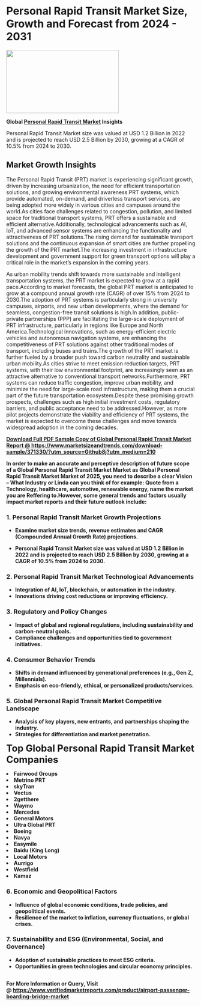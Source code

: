 <H1>Personal Rapid Transit Market Size, Growth and Forecast from 2024 - 2031</H1><img class="aligncenter size-medium wp-image-584254" src="https://thirdeyenews.in/wp-content/uploads/2024/09/Global-Market-Research-300x168.jpeg" alt="" width="300" height="168" /><p><strong>Global&nbsp;<a href="https://www.marketsizeandtrends.com/download-sample/371330/?utm_source=Github8j?utm_medium=210">Personal Rapid Transit Market</a> Insights</strong></p><p>Personal Rapid Transit Market size was valued at USD 1.2 Billion in 2022 and is projected to reach USD 2.5 Billion by 2030, growing at a CAGR of 10.5% from 2024 to 2030.</p><p><h2>Market Growth Insights</h2> <p>The Personal Rapid Transit (PRT) market is experiencing significant growth, driven by increasing urbanization, the need for efficient transportation solutions, and growing environmental awareness.PRT systems, which provide automated, on-demand, and driverless transport services, are being adopted more widely in various cities and campuses around the world.As cities face challenges related to congestion, pollution, and limited space for traditional transport systems, PRT offers a sustainable and efficient alternative.Additionally, technological advancements such as AI, IoT, and advanced sensor systems are enhancing the functionality and attractiveness of PRT solutions.The rising demand for sustainable transport solutions and the continuous expansion of smart cities are further propelling the growth of the PRT market.The increasing investment in infrastructure development and government support for green transport options will play a critical role in the market’s expansion in the coming years.</p> <p><strong><a href="#"></a></strong></p> <p>As urban mobility trends shift towards more sustainable and intelligent transportation systems, the PRT market is expected to grow at a rapid pace.According to market forecasts, the global PRT market is anticipated to grow at a compound annual growth rate (CAGR) of over 15% from 2024 to 2030.The adoption of PRT systems is particularly strong in university campuses, airports, and new urban developments, where the demand for seamless, congestion-free transit solutions is high.In addition, public-private partnerships (PPP) are facilitating the large-scale deployment of PRT infrastructure, particularly in regions like Europe and North America.Technological innovations, such as energy-efficient electric vehicles and autonomous navigation systems, are enhancing the competitiveness of PRT solutions against other traditional modes of transport, including buses and trains.The growth of the PRT market is further fueled by a broader push toward carbon neutrality and sustainable urban mobility.As cities strive to meet emission reduction targets, PRT systems, with their low environmental footprint, are increasingly seen as an attractive alternative to conventional transport networks.Furthermore, PRT systems can reduce traffic congestion, improve urban mobility, and minimize the need for large-scale road infrastructure, making them a crucial part of the future transportation ecosystem.Despite these promising growth prospects, challenges such as high initial investment costs, regulatory barriers, and public acceptance need to be addressed.However, as more pilot projects demonstrate the viability and efficiency of PRT systems, the market is expected to overcome these challenges and move towards widespread adoption in the coming decades.</p> <p><strong><a href="#"></p><p><span class=""><strong>Download Full PDF Sample Copy of Global Personal Rapid Transit Market Report</strong> @ <a href="https://www.marketsizeandtrends.com/download-sample/371330/?utm_source=Github8j?utm_medium=210" target="_blank">https://www.marketsizeandtrends.com/download-sample/371330/?utm_source=Github8j?utm_medium=210</a></span></p><p>In order to make an accurate and perceptive description of future scope of a Global&nbsp;Personal Rapid Transit Market Market as Global&nbsp;Personal Rapid Transit Market Market of 2025, you need to describe a clear Vision &ndash; What Industry or Linda can you think of for example: Quote from a Technology, healthcare, automotive, renewable energy, name the market you are Reffering to.However, some general trends and factors usually impact market reports and their future outlook include:</p><h3>1.&nbsp;<strong>Personal Rapid Transit Market Growth Projections</strong></h3><ul><li>Examine market size trends, revenue estimates and CAGR (Compounded Annual Growth Rate) projections.</li><li><p>Personal Rapid Transit Market size was valued at USD 1.2 Billion in 2022 and is projected to reach USD 2.5 Billion by 2030, growing at a CAGR of 10.5% from 2024 to 2030.</p></li></ul><h3>2.&nbsp;<strong>Personal Rapid Transit Market Technological Advancements</strong></h3><ul><li>Integration of AI, IoT, blockchain, or automation in the industry.</li><li>Innovations driving cost reductions or improving efficiency.</li></ul><h3>3.&nbsp;<strong>Regulatory and Policy Changes</strong></h3><ul><li>Impact of global and regional regulations, including sustainability and carbon-neutral goals.</li><li>Compliance challenges and opportunities tied to government initiatives.</li></ul><h3>4.&nbsp;<strong>Consumer Behavior Trends</strong></h3><ul><li>Shifts in demand influenced by generational preferences (e.g., Gen Z, Millennials).</li><li>Emphasis on eco-friendly, ethical, or personalized products/services.</li></ul><h3>5.&nbsp;<strong>Global Personal Rapid Transit Market Competitive Landscape</strong></h3><ul><li>Analysis of key players, new entrants, and partnerships shaping the industry.</li><li>Strategies for differentiation and market penetration.</li></ul><p data-pm-slice="1 1 []"><span style="color: inherit; font-family: inherit; font-size: 25px;">Top Global Personal Rapid Transit Market Companies</span></p><div class="" data-test-id=""><p><li>Fairwood Groups</li><li> Metrino PRT</li><li> skyTran</li><li> Vectus</li><li> 2getthere</li><li> Waymo</li><li> Mercedes</li><li> General Motors</li><li> Ultra Global PRT</li><li> Boeing</li><li> Navya</li><li> Easymile</li><li> Baidu (King Long)</li><li> Local Motors</li><li> Aurrigo</li><li> Westfield</li><li> Kamaz</li></p></div><h3>6.&nbsp;<strong>Economic and Geopolitical Factors</strong></h3><ul><li>Influence of global economic conditions, trade policies, and geopolitical events.</li><li>Resilience of the market to inflation, currency fluctuations, or global crises.</li></ul><h3>7.&nbsp;<strong>Sustainability and ESG (Environmental, Social, and Governance)</strong></h3><ul><li>Adoption of sustainable practices to meet ESG criteria.</li><li>Opportunities in green technologies and circular economy principles.</li></ul><h2><strong style="font-size: 14px;">For More Information or Query, Visit @&nbsp;</strong><a style="background-color: #ffffff; font-size: 14px;" href="https://www.marketsizeandtrends.com/report/personal-rapid-transit-market/" target="_blank">https://www.verifiedmarketreports.com/product/airport-passenger-boarding-bridge-market</a></h2>
